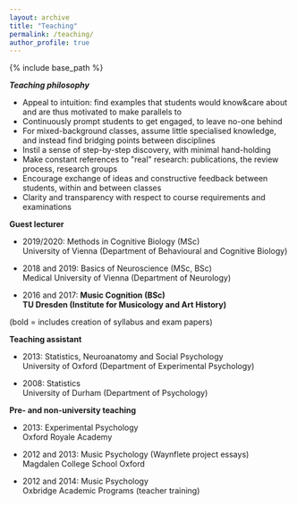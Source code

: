 ```yaml
---
layout: archive
title: "Teaching"
permalink: /teaching/
author_profile: true
---
```



{% include base_path %}

***Teaching philosophy***
* Appeal to intuition: find examples that students would know&care about and are thus motivated to make parallels to
* Continuously prompt students to get engaged, to leave no-one behind
* For mixed-background classes, assume little specialised knowledge, and instead find bridging points between disciplines
* Instil a sense of step-by-step discovery, with minimal hand-holding
* Make constant references to "real" research: publications, the review process, research groups
* Encourage exchange of ideas and constructive feedback between students, within and between classes
* Clarity and transparency with respect to course requirements and examinations

**Guest lecturer**

* 2019/2020: Methods in Cognitive Biology (MSc)\
  University of Vienna (Department of Behavioural and Cognitive Biology)
	
* 2018 and 2019: Basics of Neuroscience (MSc, BSc)\
  Medical University of Vienna (Department of Neurology)

* 2016 and 2017: **Music Cognition (BSc)**\
  **TU Dresden (Institute for Musicology and Art History)**

(bold = includes creation of syllabus and exam papers)

**Teaching assistant**
* 2013: Statistics, Neuroanatomy and Social Psychology\
  University of Oxford (Department of Experimental Psychology)

* 2008: Statistics\
  University of Durham (Department of Psychology)
	
**Pre- and non-university teaching**
* 2013: Experimental Psychology\
Oxford Royale Academy

* 2012 and 2013: Music Psychology (Waynflete project essays)\
Magdalen College School Oxford

* 2012 and 2014: Music Psychology\
Oxbridge Academic Programs (teacher training)
